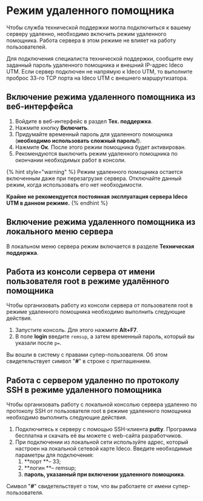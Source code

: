 # Режим удаленного помощника

Чтобы служба технической поддержки могла подключиться к вашему серверу удаленно, необходимо включить режим удаленного помощника. Работа сервера в этом режиме не влияет на работу пользователей.

Для подключения специалиста технической поддержки, сообщите ему заданный пароль удаленного помощника и внешний IP-адрес Ideco UTM. Если сервер подключен не напрямую к Ideco UTM, то выполните проброс 33-го TCP порта на Ideco UTM с внешнего маршрутизатора.

## Включение режима удаленного помощника из веб-интерфейса

1. Войдите в веб-интерфейс в раздел **Тех. поддержка**.
2. Нажмите кнопку **Включить**.
3. Придумайте временный пароль для удаленного помощника (**необходимо использовать сложный пароль!**).
4. Нажмите **Ок**. После этого режим помощника будет активирован.
5. Рекомендуются выключить режим удаленного помощника по окончании необходимых работ в консоли.

{% hint style="warning" %}
Режим удаленного помощника остается включенным даже при перезагрузке сервера. Отключайте данный режим, когда использовать его нет необходимости.&#x20;

**Крайне не рекомендуется постоянная эксплуатация сервера Ideco UTM в данном режиме.**
{% endhint %}

## Включение режима удаленного помощника из локального меню сервера

В локальном меню сервера режим включается в разделе **Техническая поддержка**.

## Работа из консоли сервера от имени пользователя root в режиме удалённого помощника

Чтобы организовать работу из консоли сервера от пользователя root в режиме удаленного помощника необходимо выполнить следующие действия.

1. Запустите консоль. Для этого нажмите **Alt+F7**.
2. В поле **login** введите `remsup`, а затем временный пароль, который вы указали после `p=`.

Вы вошли в систему с правами супер-пользователя. Об этом свидетельствует символ "_**#**_" в строке с приглашением.

## Работа с сервером удаленно по протоколу SSH в режиме удаленного помощника

Чтобы организовать работу с локальной консолью сервера удаленно по протоколу SSH от пользователя root в режиме удаленного помощника необходимо выполнить следующие действия.

1. Подключитесь к серверу с помощью SSH-клиента **putty**. Программа бесплатна и скачать её вы можете с web-сайта разработчиков.
2. При подключении из локальной сети используйте адрес, который настроен на локальной сетевой карте Ideco. Введите необходимые параметры для подключения: &#x20;
   1. **порт **– 33;
   2. **логин **– remsup;
   3. **пароль, указанный при включении удаленного помощника**.

Символ "_**#**_" свидетельствует о том, что вы работаете от имени супер-пользователя.
